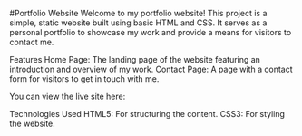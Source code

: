 #Portfolio Website
Welcome to my portfolio website! This project is a simple, static website built using basic HTML and CSS. It serves as a personal portfolio to showcase my work and provide a means for visitors to contact me.

Features
Home Page: The landing page of the website featuring an introduction and overview of my work.
Contact Page: A page with a contact form for visitors to get in touch with me.

You can view the live site here: 

Technologies Used
HTML5: For structuring the content.
CSS3: For styling the website.
